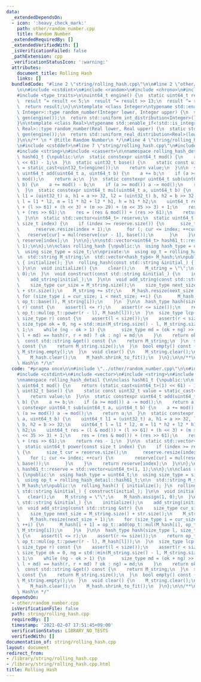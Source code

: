 ```yaml
---
data:
  _extendedDependsOn:
  - icon: ':heavy_check_mark:'
    path: other/random_number.cpp
    title: Random Number
  _extendedRequiredBy: []
  _extendedVerifiedWith: []
  _isVerificationFailed: false
  _pathExtension: cpp
  _verificationStatusIcon: ':warning:'
  attributes:
    document_title: Rolling Hash
    links: []
  bundledCode: "#line 2 \"string/rolling_hash.cpp\"\n\n#line 2 \"other/random_number.cpp\"\
    \n\n#include <cstdint>\n#include <random>\n#include <chrono>\n#include <array>\n\
    #include <type_traits>\n\nuint64_t engine() {\n  static uint64_t result = static_cast<uint64_t>(std::chrono::system_clock::now().time_since_epoch().count());\n\
    \  result ^= result << 5;\n  result ^= result >> 13;\n  result ^= result << 7;\n\
    \  return result;\n}\n\ntemplate <class Integer>\ntypename std::enable_if<std::is_integral<Integer>::value,\
    \ Integer>::type random_number(Integer lower, Integer upper) {\n  static std::default_random_engine\
    \ gen(engine());\n  return std::uniform_int_distribution<Integer>(lower, upper)(gen);\n\
    }\n\ntemplate <class Real>\ntypename std::enable_if<!std::is_integral<Real>::value,\
    \ Real>::type random_number(Real lower, Real upper) {\n  static std::default_random_engine\
    \ gen(engine());\n  return std::uniform_real_distribution<Real>(lower, upper)(gen);\n\
    }\n\n/** \n * @title Random Number\n */\n#line 4 \"string/rolling_hash.cpp\"\n\
    \n#include <cstddef>\n#line 7 \"string/rolling_hash.cpp\"\n#include <vector>\n\
    #include <string>\n#include <cassert>\n\nnamespace rolling_hash_detail {\n\nclass\
    \ hash61_t {\npublic:\n\n  static constexpr uint64_t mod() {\n    return (static_cast<uint64_t>(1)\
    \ << 61) - 1;\n  }\n  static uint32_t base() {\n    static const uint32_t value\
    \ = static_cast<uint32_t>(engine());\n    return value;\n  }\n\n  static constexpr\
    \ uint64_t add(uint64_t a, uint64_t b) {\n    a += b;\n    if (a >= mod()) a -=\
    \ mod();\n    return a;\n  }\n  static constexpr uint64_t sub(uint64_t a, uint64_t\
    \ b) {\n    a += mod() - b;\n    if (a >= mod()) a -= mod();\n    return a;\n\
    \  }\n  static constexpr uint64_t mul(uint64_t a, uint64_t b) {\n    uint64_t\
    \ l1 = (uint32_t) a, h1 = a >> 32, l2 = (uint32_t) b, h2 = b >> 32;\n    uint64_t\
    \ l = l1 * l2, m = l1 * h2 + l2 * h1, h = h1 * h2;\n    uint64_t res = (l & mod())\
    \ + (l >> 61) + (h << 3) + (m >> 29) + (m << 35 >> 3) + 1;\n    res = (res & mod())\
    \ + (res >> 61);\n    res = (res & mod()) + (res >> 61);\n    return res - 1;\n\
    \  }\n\n  static std::vector<uint64_t> reserve;\n  static uint64_t power(const\
    \ size_t index) {\n    if (index >= reserve.size()) {\n      size_t cur = reserve.size();\n\
    \      reserve.resize(index + 1);\n      for (; cur <= index; ++cur) {\n     \
    \   reserve[cur] = mul(reserve[cur - 1], base());\n      }\n    }\n    return\
    \ reserve[index];\n  }\n\n};\n\nstd::vector<uint64_t> hash61_t::reserve = std::vector<uint64_t>(1,\
    \ 1);\n\n};\n\nclass rolling_hash {\npublic:\n  using hash_type = uint64_t;\n\
    \  using size_type = size_t;\n\nprivate:\n  using op_t = rolling_hash_detail::hash61_t;\n\
    \n  std::string M_string;\n  std::vector<hash_type> M_hash;\n\npublic:\n  rolling_hash()\
    \ { initialize(); }\n  rolling_hash(const std::string &initial_) { construct(initial_);\
    \ }\n\n  void initialize() {\n    clear();\n    M_string = \"\";\n    M_hash.assign(1,\
    \ 0);\n  }\n  void construct(const std::string &initial_) {\n    initialize();\n\
    \    add_string(initial_);\n  }\n\n  void add_string(const std::string &str) {\n\
    \    size_type cur_size = M_string.size();\n    size_type next_size = M_string.size()\
    \ + str.size();\n    M_string += str;\n    M_hash.resize(next_size + 1);\n   \
    \ for (size_type i = cur_size; i < next_size; ++i) {\n      M_hash[i + 1] = op_t::add(op_t::mul(M_hash[i],\
    \ op_t::base()), M_string[i]);\n    }\n  }\n\n  hash_type hash(size_type l, size_type\
    \ r) const {\n    assert(l <= r);\n    assert(r <= size());\n    return op_t::sub(M_hash[r],\
    \ op_t::mul(op_t::power(r - l), M_hash[l]));\n  }\n  size_type lcp(size_type l,\
    \ size_type r) const {\n    assert(l < size());\n    assert(r < size());\n   \
    \ size_type ok = 0, ng = std::min(M_string.size() - l, M_string.size() - r) +\
    \ 1;\n    while (ng - ok > 1) {\n      size_type md = (ok + ng) >> 1;\n      (hash(l,\
    \ l + md) == hash(r, r + md) ? ok : ng) = md;\n    }\n    return ok;\n  }\n\n\
    \  const std::string &get() const {\n    return M_string;\n  }\n  size_type size()\
    \ const {\n    return M_string.size();\n  }\n  bool empty() const {\n    return\
    \ M_string.empty();\n  }\n  void clear() {\n    M_string.clear();\n    M_string.shrink_to_fit();\n\
    \    M_hash.clear();\n    M_hash.shrink_to_fit();\n  }\n};\n\n/**\n * @title Rolling\
    \ Hash\n */\n"
  code: "#pragma once\n\n#include \"../other/random_number.cpp\"\n\n#include <cstddef>\n\
    #include <cstdint>\n#include <vector>\n#include <string>\n#include <cassert>\n\
    \nnamespace rolling_hash_detail {\n\nclass hash61_t {\npublic:\n\n  static constexpr\
    \ uint64_t mod() {\n    return (static_cast<uint64_t>(1) << 61) - 1;\n  }\n  static\
    \ uint32_t base() {\n    static const uint32_t value = static_cast<uint32_t>(engine());\n\
    \    return value;\n  }\n\n  static constexpr uint64_t add(uint64_t a, uint64_t\
    \ b) {\n    a += b;\n    if (a >= mod()) a -= mod();\n    return a;\n  }\n  static\
    \ constexpr uint64_t sub(uint64_t a, uint64_t b) {\n    a += mod() - b;\n    if\
    \ (a >= mod()) a -= mod();\n    return a;\n  }\n  static constexpr uint64_t mul(uint64_t\
    \ a, uint64_t b) {\n    uint64_t l1 = (uint32_t) a, h1 = a >> 32, l2 = (uint32_t)\
    \ b, h2 = b >> 32;\n    uint64_t l = l1 * l2, m = l1 * h2 + l2 * h1, h = h1 *\
    \ h2;\n    uint64_t res = (l & mod()) + (l >> 61) + (h << 3) + (m >> 29) + (m\
    \ << 35 >> 3) + 1;\n    res = (res & mod()) + (res >> 61);\n    res = (res & mod())\
    \ + (res >> 61);\n    return res - 1;\n  }\n\n  static std::vector<uint64_t> reserve;\n\
    \  static uint64_t power(const size_t index) {\n    if (index >= reserve.size())\
    \ {\n      size_t cur = reserve.size();\n      reserve.resize(index + 1);\n  \
    \    for (; cur <= index; ++cur) {\n        reserve[cur] = mul(reserve[cur - 1],\
    \ base());\n      }\n    }\n    return reserve[index];\n  }\n\n};\n\nstd::vector<uint64_t>\
    \ hash61_t::reserve = std::vector<uint64_t>(1, 1);\n\n};\n\nclass rolling_hash\
    \ {\npublic:\n  using hash_type = uint64_t;\n  using size_type = size_t;\n\nprivate:\n\
    \  using op_t = rolling_hash_detail::hash61_t;\n\n  std::string M_string;\n  std::vector<hash_type>\
    \ M_hash;\n\npublic:\n  rolling_hash() { initialize(); }\n  rolling_hash(const\
    \ std::string &initial_) { construct(initial_); }\n\n  void initialize() {\n \
    \   clear();\n    M_string = \"\";\n    M_hash.assign(1, 0);\n  }\n  void construct(const\
    \ std::string &initial_) {\n    initialize();\n    add_string(initial_);\n  }\n\
    \n  void add_string(const std::string &str) {\n    size_type cur_size = M_string.size();\n\
    \    size_type next_size = M_string.size() + str.size();\n    M_string += str;\n\
    \    M_hash.resize(next_size + 1);\n    for (size_type i = cur_size; i < next_size;\
    \ ++i) {\n      M_hash[i + 1] = op_t::add(op_t::mul(M_hash[i], op_t::base()),\
    \ M_string[i]);\n    }\n  }\n\n  hash_type hash(size_type l, size_type r) const\
    \ {\n    assert(l <= r);\n    assert(r <= size());\n    return op_t::sub(M_hash[r],\
    \ op_t::mul(op_t::power(r - l), M_hash[l]));\n  }\n  size_type lcp(size_type l,\
    \ size_type r) const {\n    assert(l < size());\n    assert(r < size());\n   \
    \ size_type ok = 0, ng = std::min(M_string.size() - l, M_string.size() - r) +\
    \ 1;\n    while (ng - ok > 1) {\n      size_type md = (ok + ng) >> 1;\n      (hash(l,\
    \ l + md) == hash(r, r + md) ? ok : ng) = md;\n    }\n    return ok;\n  }\n\n\
    \  const std::string &get() const {\n    return M_string;\n  }\n  size_type size()\
    \ const {\n    return M_string.size();\n  }\n  bool empty() const {\n    return\
    \ M_string.empty();\n  }\n  void clear() {\n    M_string.clear();\n    M_string.shrink_to_fit();\n\
    \    M_hash.clear();\n    M_hash.shrink_to_fit();\n  }\n};\n\n/**\n * @title Rolling\
    \ Hash\n */"
  dependsOn:
  - other/random_number.cpp
  isVerificationFile: false
  path: string/rolling_hash.cpp
  requiredBy: []
  timestamp: '2021-02-07 17:51:45+09:00'
  verificationStatus: LIBRARY_NO_TESTS
  verifiedWith: []
documentation_of: string/rolling_hash.cpp
layout: document
redirect_from:
- /library/string/rolling_hash.cpp
- /library/string/rolling_hash.cpp.html
title: Rolling Hash
---
```

